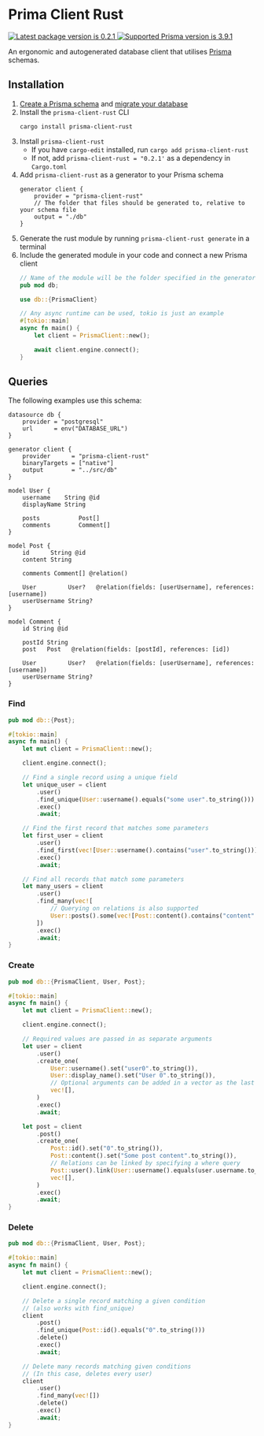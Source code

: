 # Prima Client Rust

<a href="https://crates.io/crates/prisma-client-rust">
    <img src="https://img.shields.io/crates/v/prisma-client-rust?color=blue&style=flat-square" alt="Latest package version is 0.2.1">
</a>
<a href="https://prisma.io">
    <img src="https://img.shields.io/static/v1?label=prisma&message=3.9.1&color=blue&logo=prisma&style=flat-square" alt="Supported Prisma version is 3.9.1">
</a>

An ergonomic and autogenerated database client that utilises [Prisma](https://prisma.io) schemas.

## Installation

1. [Create a Prisma schema](https://www.prisma.io/docs/concepts/components/prisma-client) and [migrate your database](https://www.prisma.io/docs/concepts/components/prisma-migrate)
2. Install the `prisma-client-rust` CLI
    ```
    cargo install prisma-client-rust
    ```
3. Install `prisma-client-rust`
   - If you have `cargo-edit` installed, run `cargo add prisma-client-rust`
   - If not, add `prisma-client-rust = "0.2.1'` as a dependency in `Cargo.toml`
4. Add `prisma-client-rust` as a generator to your Prisma schema
    ```
    generator client {
        provider = "prisma-client-rust"
        // The folder that files should be generated to, relative to your schema file
        output = "./db"
    }
    ```
5. Generate the rust module by running `prisma-client-rust generate` in a terminal
6. Include the generated module in your code and connect a new Prisma client
    ```rs
    // Name of the module will be the folder specified in the generator's 'output'
    pub mod db;

    use db::{PrismaClient}

    // Any async runtime can be used, tokio is just an example
    #[tokio::main]
    async fn main() {
        let client = PrismaClient::new();

        await client.engine.connect();
    }
    ```

## Queries

The following examples use this schema:

```prisma
datasource db {
    provider = "postgresql"
    url      = env("DATABASE_URL")
}

generator client {
    provider      = "prisma-client-rust"
    binaryTargets = ["native"]
    output        = "../src/db"
}

model User {
    username    String @id
    displayName String

    posts           Post[]
    comments        Comment[]
}

model Post {
    id      String @id
    content String

    comments Comment[] @relation()

    User         User?   @relation(fields: [userUsername], references: [username])
    userUsername String?
}

model Comment {
    id String @id

    postId String
    post   Post   @relation(fields: [postId], references: [id])

    User         User?   @relation(fields: [userUsername], references: [username])
    userUsername String?
}
```

### Find

```rust
pub mod db::{Post};

#[tokio::main]
async fn main() {
    let mut client = PrismaClient::new();

    client.engine.connect();

    // Find a single record using a unique field
    let unique_user = client
        .user()
        .find_unique(User::username().equals("some user".to_string()))
        .exec()
        .await;

    // Find the first record that matches some parameters
    let first_user = client
        .user()
        .find_first(vec![User::username().contains("user".to_string())])
        .exec()
        .await;

    // Find all records that match some parameters
    let many_users = client
        .user()
        .find_many(vec![
            // Querying on relations is also supported
            User::posts().some(vec![Post::content().contains("content".to_string())]),
        ])
        .exec()
        .await;
}
```

### Create

```rust
pub mod db::{PrismaClient, User, Post};

#[tokio::main]
async fn main() {
    let mut client = PrismaClient::new();

    client.engine.connect();

    // Required values are passed in as separate arguments
    let user = client
        .user()
        .create_one(
            User::username().set("user0".to_string()),
            User::display_name().set("User 0".to_string()),
            // Optional arguments can be added in a vector as the last parameter
            vec![],
        )
        .exec()
        .await;

    let post = client
        .post()
        .create_one(
            Post::id().set("0".to_string()),
            Post::content().set("Some post content".to_string()),
            // Relations can be linked by specifying a where query
            Post::user().link(User::username().equals(user.username.to_string())),
            vec![],
        )
        .exec()
        .await;
}
```

### Delete

```rust
pub mod db::{PrismaClient, User, Post};

#[tokio::main]
async fn main() {
    let mut client = PrismaClient::new();

    client.engine.connect();

    // Delete a single record matching a given condition
    // (also works with find_unique)
    client
        .post()
        .find_unique(Post::id().equals("0".to_string()))
        .delete()
        .exec()
        .await;

    // Delete many records matching given conditions
    // (In this case, deletes every user)
    client
        .user()
        .find_many(vec![])
        .delete()
        .exec()
        .await;
}
```
